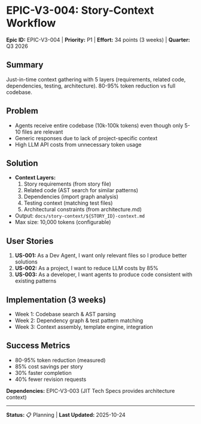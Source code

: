 # EPIC-V3-004: Story-Context Workflow

**Epic ID:** EPIC-V3-004 | **Priority:** P1 | **Effort:** 34 points (3 weeks) | **Quarter:** Q3 2026

## Summary

Just-in-time context gathering with 5 layers (requirements, related code, dependencies, testing, architecture). 80-95% token reduction vs full codebase.

## Problem

- Agents receive entire codebase (10k-100k tokens) even though only 5-10 files are relevant
- Generic responses due to lack of project-specific context
- High LLM API costs from unnecessary token usage

## Solution

- **Context Layers:**
  1. Story requirements (from story file)
  2. Related code (AST search for similar patterns)
  3. Dependencies (import graph analysis)
  4. Testing context (matching test files)
  5. Architectural constraints (from architecture.md)
- Output: `docs/story-context/${STORY_ID}-context.md`
- Max size: 10,000 tokens (configurable)

## User Stories

1. **US-001:** As a Dev Agent, I want only relevant files so I produce better solutions
2. **US-002:** As a project, I want to reduce LLM costs by 85%
3. **US-003:** As a developer, I want agents to produce code consistent with existing patterns

## Implementation (3 weeks)

- Week 1: Codebase search & AST parsing
- Week 2: Dependency graph & test pattern matching
- Week 3: Context assembly, template engine, integration

## Success Metrics

- 80-95% token reduction (measured)
- 85% cost savings per story
- 30% faster completion
- 40% fewer revision requests

**Dependencies:** EPIC-V3-003 (JIT Tech Specs provides architecture context)

---

**Status:** 📋 Planning | **Last Updated:** 2025-10-24
